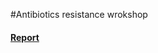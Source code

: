 #Antibiotics resistance wrokshop
#### [Report](https://docs.google.com/document/d/1wYxYWfUf1HGAos--RgYLCmwtfIYfNq_JY-kwjjmk74A/edit?usp=sharing)
